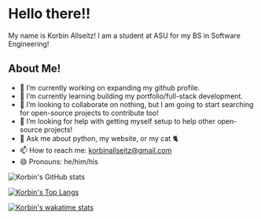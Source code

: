 # Hello there!! 

My name is Korbin Allseitz! I am a student at ASU for my BS in Software Engineering!

## About Me!

- 🔭 I’m currently working on expanding my github profile.
- 🌱 I’m currently learning building my portfolio/full-stack development.
- 👯 I’m looking to collaborate on nothing, but I am going to start searching for open-source projects to contribute too!
- 🤔 I’m looking for help with getting myself setup to help other open-source projects!
- 💬 Ask me about python, my website, or my cat 🐈
- 📫 How to reach me: korbinallseitz@gmail.com
- 😄 Pronouns: he/him/his

<!-- ⚡ Fun fact: -->

![Korbin's GitHub stats](https://github-readme-stats.vercel.app/api?username=kkorbin&show_icons=true&bg_color=00000000)


[![Korbin's Top Langs](https://github-readme-stats.vercel.app/api/top-langs/?username=kkorbin)](https://github.com/anuraghazra/github-readme-stats)


[![Korbin's wakatime stats](https://github-readme-stats.vercel.app/api/wakatime?username=kkorbin)](https://github.com/anuraghazra/github-readme-stats)
